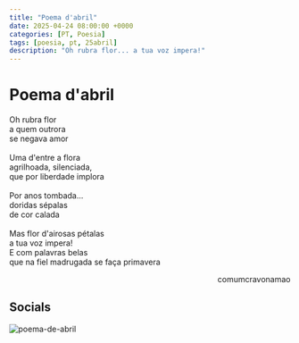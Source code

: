 ```yaml
---
title: "Poema d'abril"
date: 2025-04-24 08:00:00 +0000
categories: [PT, Poesia]
tags: [poesia, pt, 25abril]
description: "Oh rubra flor... a tua voz impera!"
---
```


# Poema d'abril

<div style="color:Platinum">
<p>
Oh rubra flor<br>
a quem outrora<br>
se negava amor<br>
<br>
Uma d'entre a flora<br>
agrilhoada, silenciada,<br>
que por liberdade implora<br>
<br>
Por anos tombada...<br>
doridas sépalas<br>
de cor calada<br>
<br>
Mas flor d'airosas pétalas<br>
a tua voz impera!<br>
E com palavras belas<br>
que na fiel madrugada se faça primavera<br>
</p>
</div>
<p style="text-align:right">comumcravonamao</p>

## Socials

![poema-de-abril](/asstes/images/poema-de-abril.png)

